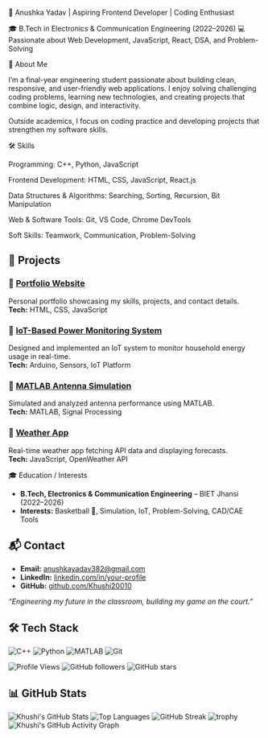 🚀 Anushka Yadav | Aspiring Frontend Developer | Coding Enthusiast

🎓 B.Tech in Electronics & Communication Engineering (2022–2026)
💻 Passionate about Web Development, JavaScript, React, DSA, and Problem-Solving

📌 About Me

I’m a final-year engineering student passionate about building clean, responsive, and user-friendly web applications.
I enjoy solving challenging coding problems, learning new technologies, and creating projects that combine logic, design, and interactivity.

Outside academics, I focus on coding practice and developing projects that strengthen my software skills.

🛠 Skills

Programming: C++, Python, JavaScript

Frontend Development: HTML, CSS, JavaScript, React.js

Data Structures & Algorithms: Searching, Sorting, Recursion, Bit Manipulation

Web & Software Tools: Git, VS Code, Chrome DevTools

Soft Skills: Teamwork, Communication, Problem-Solving



## 🚀 Projects
### 🔹 [Portfolio Website](your-portfolio-link)
Personal portfolio showcasing my skills, projects, and contact details.  
**Tech:** HTML, CSS, JavaScript  

### 🔹 [IoT-Based Power Monitoring System](repo-link)
Designed and implemented an IoT system to monitor household energy usage in real-time.  
**Tech:** Arduino, Sensors, IoT Platform  

### 🔹 [MATLAB Antenna Simulation](repo-link)
Simulated and analyzed antenna performance using MATLAB.  
**Tech:** MATLAB, Signal Processing  

### 🔹 [Weather App](repo-link)
Real-time weather app fetching API data and displaying forecasts.  
**Tech:** JavaScript, OpenWeather API  


 🎓 Education / Interests
- **B.Tech, Electronics & Communication Engineering** – BIET Jhansi (2022–2026)  
- **Interests:** Basketball 🏀, Simulation, IoT, Problem-Solving, CAD/CAE Tools

## 📬 Contact
- **Email:** anushkayadav382@gmail.com 
- **LinkedIn:** [linkedin.com/in/your-profile](https://www.linkedin.com/in/anushka-y-5bb82b239/)  
- **GitHub:** [github.com/Khushi20010](https://github.com/Khushi20010)  

*“Engineering my future in the classroom, building my game on the court.”*  






## 🛠 Tech Stack
![C++](https://img.shields.io/badge/C++-00599C?style=flat&logo=c%2B%2B&logoColor=white)
![Python](https://img.shields.io/badge/Python-3776AB?style=flat&logo=python&logoColor=white)
![MATLAB](https://img.shields.io/badge/MATLAB-orange?style=flat&logo=mathworks)
![Git](https://img.shields.io/badge/Git-F05032?style=flat&logo=git&logoColor=white)








![Profile Views](https://komarev.com/ghpvc/?username=Khushi20010&color=blue)
![GitHub followers](https://img.shields.io/github/followers/Khushi20010?style=social)
![GitHub stars](https://img.shields.io/github/stars/Khushi20010?style=social)









## 📊 GitHub Stats

![Khushi's GitHub Stats](https://github-readme-stats.vercel.app/api?username=Khushi20010&show_icons=true&theme=tokyonight)
![Top Languages](https://github-readme-stats.vercel.app/api/top-langs/?username=Khushi20010&layout=compact&theme=tokyonight)
![GitHub Streak](https://streak-stats.demolab.com?user=Khushi20010&theme=tokyonight&hide_border=true)
![trophy](https://github-profile-trophy.vercel.app/?username=Khushi20010&theme=tokyonight&row=1&column=7)
![Khushi's GitHub Activity Graph](https://github-readme-activity-graph.vercel.app/graph?username=Khushi20010&theme=tokyo-night)



